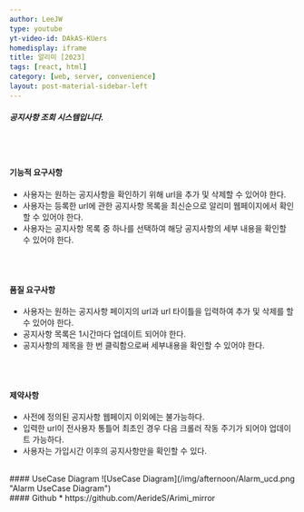 ```yaml
---
author: LeeJW
type: youtube
yt-video-id: DAkAS-KUers
homedisplay: iframe
title: 알리미 [2023]
tags: [react, html]
category: [web, server, convenience]
layout: post-material-sidebar-left
---
```

##### 공지사항 조회 시스템입니다.
<br><br>
#### 기능적 요구사항
* 사용자는 원하는 공지사항을 확인하기 위해 url을 추가 및 삭제할 수 있어야 한다.
* 사용자는 등록한 url에 관한 공지사항 목록을 최신순으로 알리미 웹페이지에서 확인할 수 있어야 한다.
* 사용자는 공지사항 목록 중 하나를 선택하여 해당 공지사항의 세부 내용을 확인할 수 있어야 한다.

<br><br>
#### 품질 요구사항
* 사용자는 원하는 공지사항 페이지의 url과 url 타이틀을 입력하여 추가 및 삭제를 할 수 있어야 한다. 
* 공지사항 목록은 1시간마다 업데이트 되어야 한다.
* 공지사항의 제목을 한 번 클릭함으로써 세부내용을 확인할 수 있어야 한다.

<br><br>
#### 제약사항
* 사전에 정의된 공지사항 웹페이지 이외에는 불가능하다.
* 입력한 url이 전사용자 통틀어 최초인 경우 다음 크롤러 작동 주기가 되어야 업데이트 가능하다. 
* 사용자는 가입시간 이후의 공지사항만을 확인할 수 있다. 

<br>
#### UseCase Diagram
![UseCase Diagram](/img/afternoon/Alarm_ucd.png "Alarm UseCase Diagram")

<br>
#### Github
* https://github.com/AerideS/Arimi_mirror
 
